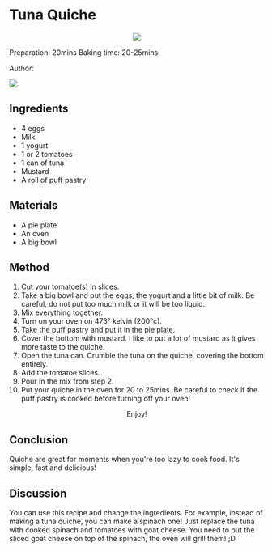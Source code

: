 # Tuna Quiche
<p align="center">
<img src="example.png" />
</p>

Preparation: 20mins Baking time: 20-25mins

Author:

<a href="https://discord.com"><img src="https://img.shields.io/badge/Discord-nouille%232370-25?style=for-the-badge&logo=discord" /> </a>  


## Ingredients
* 4 eggs
* Milk
* 1 yogurt
* 1 or 2 tomatoes
* 1 can of tuna
* Mustard
* A roll of puff pastry
## Materials
* A pie plate
* An oven
* A big bowl
## Method
1. Cut your tomatoe(s) in slices.
2. Take a big bowl and put the eggs, the yogurt and a little bit of milk. Be careful, do not put too much milk or it will be too liquid.
3. Mix everything together.
4. Turn on your oven on 473° kelvin (200°c).
5. Take the puff pastry and put it in the pie plate. 
6. Cover the bottom with mustard. I like to put a lot of mustard as it gives more taste to the quiche.
7. Open the tuna can. Crumble the tuna on the quiche, covering the bottom entirely.
8. Add the tomatoe slices.
9. Pour in the mix from step 2.
10. Put your quiche in the oven for 20 to 25mins. Be careful to check if the puff pastry is cooked before turning off your oven!
<p align="center"> Enjoy! </p>

## Conclusion
Quiche are great for moments when you're too lazy to cook food. It's simple, fast and delicious!
## Discussion
You can use this recipe and change the ingredients. For example, instead of making a tuna quiche, you can make a spinach one! Just replace the tuna with cooked spinach and tomatoes with goat cheese. You need to put the sliced goat cheese on top of the spinach, the oven will grill them! ;D
